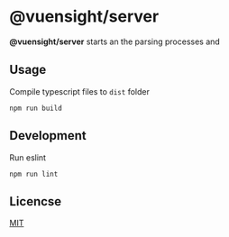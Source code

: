 # @vuensight/server
**@vuensight/server** starts an the parsing processes and 

## Usage
Compile typescript files to `dist` folder
```
npm run build
```

## Development
Run eslint
```
npm run lint
```

## Licencse
[MIT](LICENSE.txt)